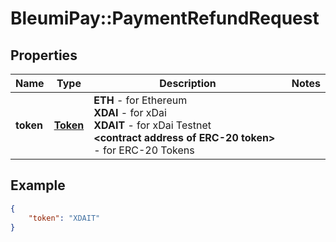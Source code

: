 # BleumiPay::PaymentRefundRequest

## Properties

Name | Type | Description | Notes
------------ | ------------- | ------------- | -------------
**token** | [**Token**](Token.md) | <b>ETH</b> - for Ethereum  <br/> <b>XDAI</b> - for xDai <br/> <b>XDAIT</b> - for xDai Testnet <br/> <b> &lt;contract address of ERC-20 token&gt;</b> - for ERC-20 Tokens  | 


## Example

```json
{
    "token": "XDAIT"
}
```